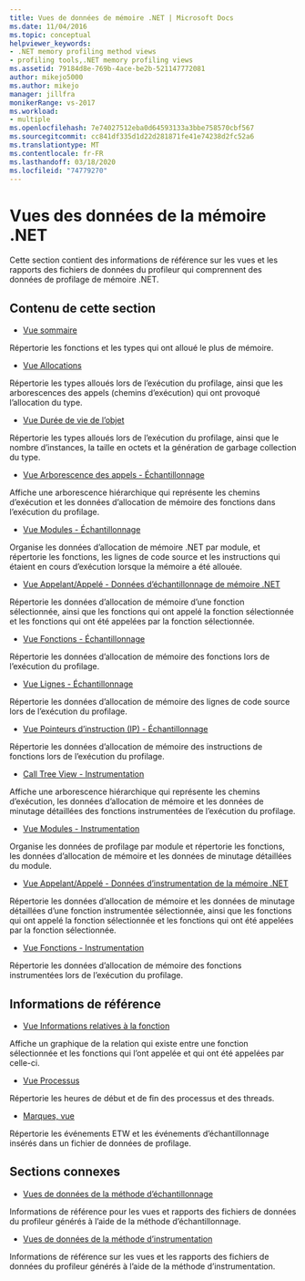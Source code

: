 ```yaml
---
title: Vues de données de mémoire .NET | Microsoft Docs
ms.date: 11/04/2016
ms.topic: conceptual
helpviewer_keywords:
- .NET memory profiling method views
- profiling tools,.NET memory profiling views
ms.assetid: 79184d8e-769b-4ace-be2b-521147772081
author: mikejo5000
ms.author: mikejo
manager: jillfra
monikerRange: vs-2017
ms.workload:
- multiple
ms.openlocfilehash: 7e74027512eba0d64593133a3bbe758570cbf567
ms.sourcegitcommit: cc841df335d1d22d281871fe41e74238d2fc52a6
ms.translationtype: MT
ms.contentlocale: fr-FR
ms.lasthandoff: 03/18/2020
ms.locfileid: "74779270"
---
```

# <a name="net-memory-data-views"></a>Vues des données de la mémoire .NET
Cette section contient des informations de référence sur les vues et les rapports des fichiers de données du profileur qui comprennent des données de profilage de mémoire .NET.

## <a name="in-this-section"></a>Contenu de cette section
- [Vue sommaire](../profiling/summary-view-dotnet-memory-data.md)

 Répertorie les fonctions et les types qui ont alloué le plus de mémoire.

- [Vue Allocations](../profiling/dotnet-memory-allocations-view.md)

 Répertorie les types alloués lors de l’exécution du profilage, ainsi que les arborescences des appels (chemins d’exécution) qui ont provoqué l’allocation du type.

- [Vue Durée de vie de l’objet](../profiling/object-lifetime-view.md)

 Répertorie les types alloués lors de l’exécution du profilage, ainsi que le nombre d’instances, la taille en octets et la génération de garbage collection du type.

- [Vue Arborescence des appels - Échantillonnage](../profiling/call-tree-view-dotnet-memory-sampling-data.md)

 Affiche une arborescence hiérarchique qui représente les chemins d’exécution et les données d’allocation de mémoire des fonctions dans l’exécution du profilage.

- [Vue Modules - Échantillonnage](../profiling/modules-view-dotnet-memory-sampling-data.md)

 Organise les données d’allocation de mémoire .NET par module, et répertorie les fonctions, les lignes de code source et les instructions qui étaient en cours d’exécution lorsque la mémoire a été allouée.

- [Vue Appelant/Appelé - Données d’échantillonnage de mémoire .NET](../profiling/caller-callee-view-dotnet-memory-sampling-data.md)

 Répertorie les données d’allocation de mémoire d’une fonction sélectionnée, ainsi que les fonctions qui ont appelé la fonction sélectionnée et les fonctions qui ont été appelées par la fonction sélectionnée.

- [Vue Fonctions - Échantillonnage](../profiling/functions-view-dotnet-memory-sampling-data.md)

 Répertorie les données d’allocation de mémoire des fonctions lors de l’exécution du profilage.

- [Vue Lignes - Échantillonnage](../profiling/lines-view-dotnet-memory-sampling-data.md)

 Répertorie les données d’allocation de mémoire des lignes de code source lors de l’exécution du profilage.

- [Vue Pointeurs d’instruction (IP) - Échantillonnage](../profiling/instruction-pointers-ips-view-dotnet-memory-sampling-data.md)

 Répertorie les données d’allocation de mémoire des instructions de fonctions lors de l’exécution du profilage.

- [Call Tree View - Instrumentation](../profiling/call-tree-view-dotnet-memory-instrumentation-data.md)

 Affiche une arborescence hiérarchique qui représente les chemins d’exécution, les données d’allocation de mémoire et les données de minutage détaillées des fonctions instrumentées de l’exécution du profilage.

- [Vue Modules - Instrumentation](../profiling/modules-view-dotnet-memory-instrumentation-data.md)

 Organise les données de profilage par module et répertorie les fonctions, les données d’allocation de mémoire et les données de minutage détaillées du module.

- [Vue Appelant/Appelé - Données d’instrumentation de la mémoire .NET](../profiling/caller-callee-view-net-memory-instrumentation-data.md)

 Répertorie les données d’allocation de mémoire et les données de minutage détaillées d’une fonction instrumentée sélectionnée, ainsi que les fonctions qui ont appelé la fonction sélectionnée et les fonctions qui ont été appelées par la fonction sélectionnée.

- [Vue Fonctions - Instrumentation](../profiling/functions-view-dotnet-memory-instrumentation-data.md)

 Répertorie les données d’allocation de mémoire des fonctions instrumentées lors de l’exécution du profilage.

## <a name="reference"></a>Informations de référence
- [Vue Informations relatives à la fonction](../profiling/function-details-view.md)

 Affiche un graphique de la relation qui existe entre une fonction sélectionnée et les fonctions qui l’ont appelée et qui ont été appelées par celle-ci.

- [Vue Processus](../profiling/process-view.md)

 Répertorie les heures de début et de fin des processus et des threads.

- [Marques, vue](../profiling/marks-view.md)

 Répertorie les événements ETW et les événements d’échantillonnage insérés dans un fichier de données de profilage.

## <a name="related-sections"></a>Sections connexes
- [Vues de données de la méthode d’échantillonnage](../profiling/profiler-sampling-method-data-views.md)

 Informations de référence pour les vues et rapports des fichiers de données du profileur générés à l’aide de la méthode d’échantillonnage.

- [Vues de données de la méthode d’instrumentation](../profiling/instrumentation-method-data-views.md)

 Informations de référence sur les vues et les rapports des fichiers de données du profileur générés à l’aide de la méthode d’instrumentation.
